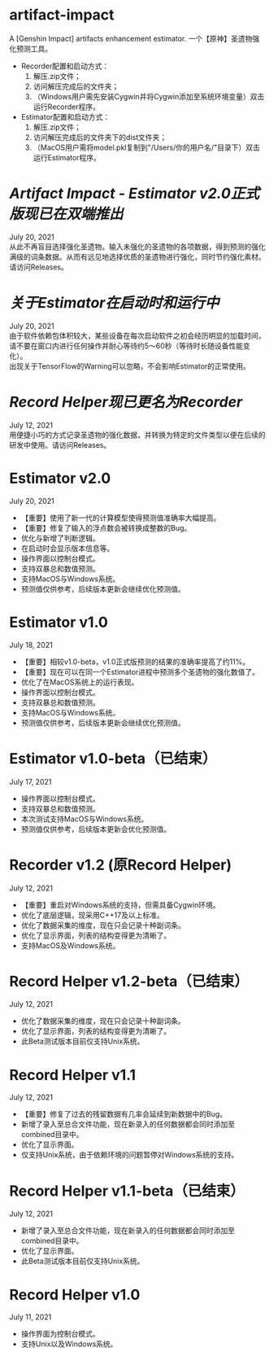 # artifact-impact
A [Genshin Impact] artifacts enhancement estimator. 一个【原神】圣遗物强化预测工具。
- Recorder配置和启动方式：
  1. 解压.zip文件；
  2. 访问解压完成后的文件夹；
  3. （Windows用户需先安装Cygwin并将Cygwin添加至系统环境变量）双击运行Recorder程序。
- Estimator配置和启动方式：
  1. 解压.zip文件；
  2. 访问解压完成后的文件夹下的dist文件夹；
  3. （MacOS用户需将model.pkl复制到"/Users/你的用户名/"目录下）双击运行Estimator程序。

# _Artifact Impact - Estimator v2.0正式版现已在双端推出_
July 20, 2021\
从此不再盲目选择强化圣遗物。输入未强化的圣遗物的各项数据，得到预测的强化满级的词条数据。从而有远见地选择优质的圣遗物进行强化，同时节约强化素材。请访问Releases。

# _关于Estimator在启动时和运行中_
July 20, 2021\
由于软件依赖包体积较大，某些设备在每次启动软件之初会经历明显的加载时间，请不要在窗口内进行任何操作并耐心等待约5～60秒（等待时长随设备性能变化）。\
出现关于TensorFlow的Warning可以忽略，不会影响Estimator的正常使用。

# _Record Helper现已更名为Recorder_
July 12, 2021\
用便捷小巧的方式记录圣遗物的强化数据，并转换为特定的文件类型以便在后续的研发中使用。请访问Releases。

# Estimator v2.0
July 20, 2021
- 【重要】使用了新一代的计算模型使得预测值准确率大幅提高。
- 【重要】修复了输入的浮点数会被转换成整数的Bug。
- 优化与新增了判断逻辑。
- 在启动时会显示版本信息等。
- 操作界面以控制台模式。
- 支持双暴总和数值预测。
- 支持MacOS与Windows系统。
- 预测值仅供参考，后续版本更新会继续优化预测值。

# Estimator v1.0
July 18, 2021
- 【重要】相较v1.0-beta，v1.0正式版预测的结果的准确率提高了约11%。
- 【重要】现在可以在同一个Estimator进程中预测多个圣遗物的强化数值了。
- 优化了在MacOS系统上的运行表现。
- 操作界面以控制台模式。
- 支持双暴总和数值预测。
- 支持MacOS与Windows系统。
- 预测值仅供参考，后续版本更新会继续优化预测值。

# Estimator v1.0-beta（已结束）
July 17, 2021
- 操作界面以控制台模式。
- 支持双暴总和数值预测。
- 本次测试支持MacOS与Windows系统。
- 预测值仅供参考，后续版本更新会优化预测值。

# Recorder v1.2 (原Record Helper)
July 12, 2021
- 【重要】重启对Windows系统的支持，但需具备Cygwin环境。
- 优化了底层逻辑，现采用C++17及以上标准。
- 优化了数据采集的维度，现在只会记录十种副词条。
- 优化了显示界面，列表的结构变得更为清晰了。
- 支持MacOS及Windows系统。

# Record Helper v1.2-beta（已结束）
July 12, 2021
- 优化了数据采集的维度，现在只会记录十种副词条。
- 优化了显示界面，列表的结构变得更为清晰了。
- 此Beta测试版本目前仅支持Unix系统。

# Record Helper v1.1
July 12, 2021
- 【重要】修复了过去的残留数据有几率会延续到新数据中的Bug。
- 新增了录入至总合文件功能，现在新录入的任何数据都会同时添加至combined目录中。
- 优化了显示界面。
- 仅支持Unix系统，由于依赖环境的问题暂停对Windows系统的支持。

# Record Helper v1.1-beta（已结束）
July 12, 2021
- 新增了录入至总合文件功能，现在新录入的任何数据都会同时添加至combined目录中。
- 优化了显示界面。
- 此Beta测试版本目前仅支持Unix系统。

# Record Helper v1.0
July 11, 2021
- 操作界面为控制台模式。
- 支持Unix以及Windows系统。
